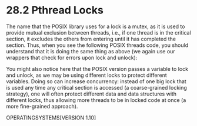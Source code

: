 # 28.2 Pthread Locks  

The name that the POSIX library uses for a lock is a mutex, as it is used to provide mutual exclusion between threads, i.e., if one thread is in the critical section, it excludes the others from entering until it has completed the section. Thus, when you see the following POSIX threads code, you should understand that it is doing the same thing as above (we again use our wrappers that check for errors upon lock and unlock):  

You might also notice here that the POSIX version passes a variable to lock and unlock, as we may be using different locks to protect different variables. Doing so can increase concurrency: instead of one big lock that is used any time any critical section is accessed (a coarse-grained locking strategy), one will often protect different data and data structures with different locks, thus allowing more threads to be in locked code at once (a more fine-grained approach).  

OPERATINGSYSTEMS[VERSION 1.10]  

